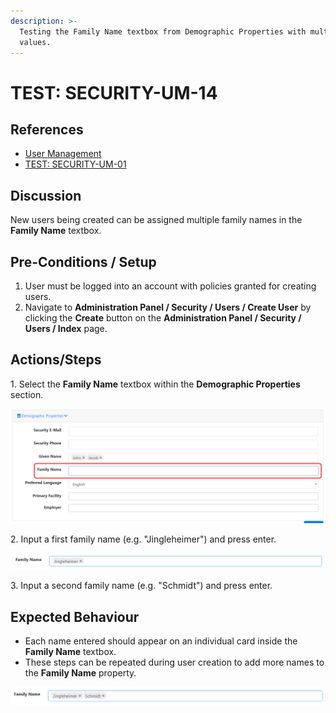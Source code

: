 ```yaml
---
description: >-
  Testing the Family Name textbox from Demographic Properties with multiple
  values.
---
```


# TEST: SECURITY-UM-14

## References

* [User Management](broken-reference)
* [TEST: SECURITY-UM-01](test-security-um-01.md)&#x20;

## Discussion

New users being created can be assigned multiple family names in the **Family Name** textbox.&#x20;

## Pre-Conditions / Setup

1. User must be logged into an account with policies granted for creating users.
2. Navigate to **Administration Panel / Security / Users / Create User** by clicking the **Create** button on the **Administration Panel / Security / Users / Index** page.

## Actions/Steps

1\. Select the **Family Name** textbox within the **Demographic Properties** section.

![](<../../../../../../../../../.gitbook/assets/image (237).png>)

2\. Input a first family name (e.g. "Jingleheimer") and press enter.

![](<../../../../../../../../../.gitbook/assets/image (239).png>)

3\. Input a second family name (e.g. "Schmidt") and press enter.

## Expected Behaviour

* Each name entered should appear on an individual card inside the **Family Name** textbox.
* These steps can be repeated during user creation to add more names to the **Family Name** property.

![](<../../../../../../../../../.gitbook/assets/image (235).png>)
